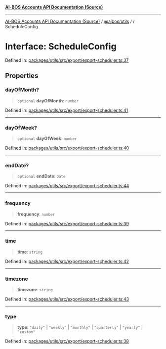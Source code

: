 [**AI-BOS Accounts API Documentation (Source)**](../../../README.md)

***

[AI-BOS Accounts API Documentation (Source)](../../../README.md) / [@aibos/utils](../README.md) / [](../README.md) / ScheduleConfig

# Interface: ScheduleConfig

Defined in: [packages/utils/src/export/export-scheduler.ts:37](https://github.com/pohlai88/accounts/blob/48103fb36d28b2b9bfb33472b6de2f719773cde9/packages/utils/src/export/export-scheduler.ts#L37)

## Properties

### dayOfMonth?

> `optional` **dayOfMonth**: `number`

Defined in: [packages/utils/src/export/export-scheduler.ts:41](https://github.com/pohlai88/accounts/blob/48103fb36d28b2b9bfb33472b6de2f719773cde9/packages/utils/src/export/export-scheduler.ts#L41)

***

### dayOfWeek?

> `optional` **dayOfWeek**: `number`

Defined in: [packages/utils/src/export/export-scheduler.ts:40](https://github.com/pohlai88/accounts/blob/48103fb36d28b2b9bfb33472b6de2f719773cde9/packages/utils/src/export/export-scheduler.ts#L40)

***

### endDate?

> `optional` **endDate**: `Date`

Defined in: [packages/utils/src/export/export-scheduler.ts:44](https://github.com/pohlai88/accounts/blob/48103fb36d28b2b9bfb33472b6de2f719773cde9/packages/utils/src/export/export-scheduler.ts#L44)

***

### frequency

> **frequency**: `number`

Defined in: [packages/utils/src/export/export-scheduler.ts:39](https://github.com/pohlai88/accounts/blob/48103fb36d28b2b9bfb33472b6de2f719773cde9/packages/utils/src/export/export-scheduler.ts#L39)

***

### time

> **time**: `string`

Defined in: [packages/utils/src/export/export-scheduler.ts:42](https://github.com/pohlai88/accounts/blob/48103fb36d28b2b9bfb33472b6de2f719773cde9/packages/utils/src/export/export-scheduler.ts#L42)

***

### timezone

> **timezone**: `string`

Defined in: [packages/utils/src/export/export-scheduler.ts:43](https://github.com/pohlai88/accounts/blob/48103fb36d28b2b9bfb33472b6de2f719773cde9/packages/utils/src/export/export-scheduler.ts#L43)

***

### type

> **type**: `"daily"` \| `"weekly"` \| `"monthly"` \| `"quarterly"` \| `"yearly"` \| `"custom"`

Defined in: [packages/utils/src/export/export-scheduler.ts:38](https://github.com/pohlai88/accounts/blob/48103fb36d28b2b9bfb33472b6de2f719773cde9/packages/utils/src/export/export-scheduler.ts#L38)
